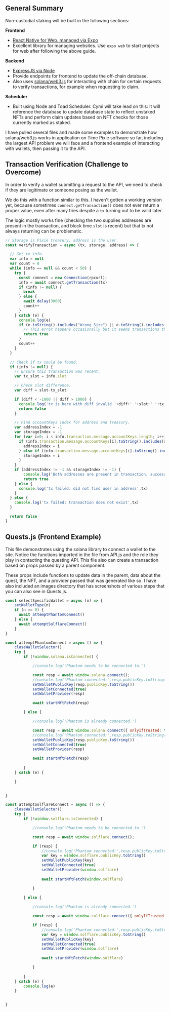 ## General Summary
Non-custodial staking will be built in the following sections:

**Frontend**
* [React Native for Web, managed via Expo](https://docs.expo.dev/get-started/create-a-new-app/)
* Excellent library for managing websites. Use `expo web` to start projects for web after following the above guide.

**Backend**
* [ExpressJS via Node](https://stackabuse.com/building-a-rest-api-with-node-and-express/)
* Provide endpoints for frontend to update the off-chain database.
* Also uses [solana/web3.js](https://solana-labs.github.io/solana-web3.js/) for interacting with chain for certain requests to verify transactions, for example when requesting to claim. 

**Scheduler**
* Built using Node and Toad Scheduler. Cymi will take lead on this: It will reference the database to update database state to reflect unstaked NFTs and perform claim updates based on NFT checks for those currently marked as staked.

I have pulled several files and made some examples to demonstrate how solana/web3.js works in application on Time Pixie software so far, including the largest API problem we will face and a frontend example of interacting with wallets, then passing it to the API.

## Transaction Verification (Challenge to Overcome)
In order to verify a wallet submitting a request to the API, we need to check if they are legitimate or someone posing as the wallet.

We do this with a function similar to this. I haven't gotten a working version yet, because sometimes `connect.getTransaction()` does not ever return a proper value, even after many tries despite a `tx` turning out to be valid later. 

The logic mostly works fine (checking the two supplies addresses are present in the transaction, and block time `slot` is recent) but that tx not always returning can be problematic. 

```javascript
// Storage is Pixie treasury, address is the user.
const verifyTransaction = async (tx, storage, address) => {

  // Get tx info.
  var info = null
  var count = 0
  while (info == null && count < 50) {
    try {
      const connect = new Connection(rpcurl);
      info = await connect.getTransaction(tx)
      if (info != null) {
        break
      } else {
        await delay(3000)
        count++
      }
    } catch (e) {
      console.log(e)
      if (e.toString().includes("Wrong Size") || e.toString().includes("WrongSize")) {
        // This error happens occasionally but it seems transactions that throw it are always correct.
        return true
      }
      count++
    }
  }

  // Check if tx could be found.
  if (info != null) {
    // Ensure this transaction was recent.
    var tx_slot = info.slot

    // Check slot difference.
    var diff = slot-tx_slot

    if (diff < -1000 || diff > 1000) {
      console.log('tx is here with diff invalid '+diff+' '+slot+' '+tx_slot+'\n'+sig)
      return false
    }

    // Find accountKeys index for address and treasury.
    var addressIndex = -1
    var storageIndex = -1
    for (var i=0; i < info.transaction.message.accountKeys.length; i++) {
      if (info.transaction.message.accountKeys[i].toString().includes(address)) {
        addressIndex = i
      } else if (info.transaction.message.accountKeys[i].toString().includes(storage)) {
        storageIndex = i
      }
    }
    if (addressIndex != -1 && storageIndex != -1) {
        console.log('Both addresses are present in transaction, success!')
        return true
    } else {
      console.log('tx failed: did not find user in address',tx)
    }
  } else {
    console.log('tx failed: transaction does not exist',tx)
  }

  return false
}
```

## Quests.js (Frontend Example)
This file demonstrates using the solana library to connect a wallet to the site. Notice the functions imported in the file from API.js and the role they play in contacting the questing API. This file also can create a transaction based on props passed by a parent component.

These props include functions to update data in the parent, data about the quest, the NFT, and a provider passed that was generated like so. I have also included an images directory that has screenshots of various steps that you can also see in Quests.js.

```javascript
const selectSpecificWallet = async (n) => {
    setWalletType(n)
    if (n == 0) {
      await attemptPhantomConnect()
    } else {
      await attemptSolflareConnect()
    }
}

const attemptPhantomConnect = async () => {
    closeWalletSelector()
    try {
        if (!window.solana.isConnected) {

            //console.log('Phantom needs to be connected to.')

            const resp = await window.solana.connect();
            //console.log('Phantom connected:',resp.publicKey.toString())
            setWalletPublicKey(resp.publicKey.toString())
            setWalletConnected(true)
            setWalletProvider(resp)

            await startNftFetch(resp)

        } else {

            //console.log('Phantom is already connected.')

            const resp = await window.solana.connect({ onlyIfTrusted: true });
            //console.log('Phantom connected:',resp.publicKey.toString())
            setWalletPublicKey(resp.publicKey.toString())
            setWalletConnected(true)
            setWalletProvider(resp)

            await startNftFetch(resp)
            
        }
    } catch (e) {

    }

    
}

const attemptSolflareConnect = async () => {
    closeWalletSelector()
    try {
        if (!window.solflare.isConnected) {

            //console.log('Phantom needs to be connected to.')

            const resp = await window.solflare.connect();

            if (resp) {
                //console.log('Phantom connected:',resp.publicKey.toString())
                var key = window.solflare.publicKey.toString()
                setWalletPublicKey(key)
                setWalletConnected(true)
                setWalletProvider(window.solflare)
    
                await startNftFetch(window.solflare)

            }
            
        } else {

            //console.log('Phantom is already connected.')

            const resp = await window.solflare.connect({ onlyIfTrusted: true });

            if (resp) {
                //console.log('Phantom connected:',resp.publicKey.toString())
                var key = window.solflare.publicKey.toString()
                setWalletPublicKey(key)
                setWalletConnected(true)
                setWalletProvider(window.solflare)
    
                await startNftFetch(window.solflare)

            }
            
        }
    } catch (e) {
        console.log(e)
    }

    
}
```